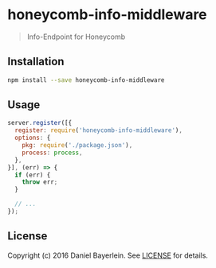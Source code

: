 # honeycomb-info-middleware

> Info-Endpoint for Honeycomb

## Installation

```bash
npm install --save honeycomb-info-middleware
```

## Usage

```javascript
server.register([{
  register: require('honeycomb-info-middleware'),
  options: {
    pkg: require('./package.json'),
    process: process,
  },
}], (err) => {
  if (err) {
    throw err;
  }

  // ...
});
```

## License

Copyright (c) 2016 Daniel Bayerlein. See [LICENSE](../../LICENSE.md) for details.
